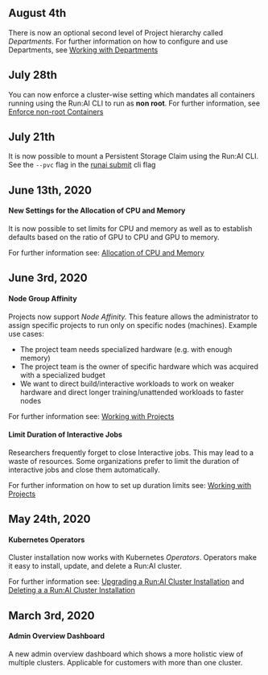 ## August 4th

There is now an optional second level of Project hierarchy called _Departments_. For further information on how to configure and use Departments, see [Working with Departments](../Administrator/Admin-User-Interface-Setup/Working-with-Departments.md) 

## July 28th

You can now enforce a cluster-wise setting which mandates all containers running using the Run:AI CLI to run as __non root__. For further information, see [Enforce non-root Containers](../Administrator/Cluster-Setup/enforce-run-as-user.md)

## July 21th

It is now possible to mount a Persistent Storage Claim using the Run:AI CLI. See the ``--pvc`` flag in the [runai submit](../Researcher/Command-Line-Interface-API-Reference/runai-submit.md) cli flag


## June 13th, 2020

#### New Settings for the Allocation of CPU and Memory

It is now possible to set limits for CPU and memory as well as to establish defaults based on the ratio of GPU to CPU and GPU to memory. 

For further information see: [Allocation of CPU and Memory](../Researcher/Scheduling/Allocation-of-CPU-and-Memory.md)

## June 3rd, 2020

#### Node Group Affinity

Projects now support _Node Affinity._ This feature allows the administrator to assign specific projects to run only on specific nodes (machines). Example use cases:

*   The project team needs specialized hardware (e.g. with enough memory)
*   The project team is the owner of specific hardware which was acquired with a specialized budget
*   We want to direct build/interactive workloads to work on weaker hardware and direct longer training/unattended workloads to faster nodes

For further information see: [Working with Projects](../Administrator/Admin-User-Interface-Setup/Working-with-Projects.md)

#### Limit Duration of Interactive Jobs

Researchers frequently forget to close Interactive jobs. This may lead to a waste of resources. Some organizations prefer to limit the duration of interactive jobs and close them automatically. 

For further information on how to set up duration limits see: [Working with Projects](../Administrator/Admin-User-Interface-Setup/Working-with-Projects.md)

## May 24th, 2020

#### Kubernetes Operators

Cluster installation now works with Kubernetes _Operators_. Operators make it easy to install, update, and delete a Run:AI cluster. 

For further information see: [Upgrading a Run:AI Cluster Installation](../Administrator/Cluster-Setup/Upgrading-Cluster-Install.md) and [Deleting a a Run:AI Cluster Installation](../Administrator/Cluster-Setup/Deleting-Cluster-Install.md)

## March 3rd, 2020

#### Admin Overview Dashboard

A new admin overview dashboard which shows a more holistic view of multiple clusters. Applicable for customers with more than one cluster.
